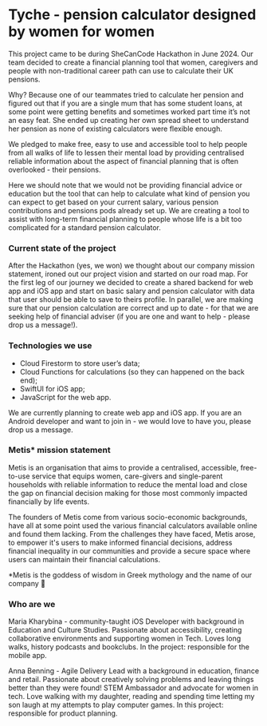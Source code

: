 # Tyche - pension calculator designed by women for women 
This project came to be during SheCanCode Hackathon in June 2024. Our team decided to create a financial planning tool that women, caregivers and people with non-traditional career path can use to calculate their UK pensions. 

Why? Because one of our teammates tried to calculate her pension and figured out that if you are a single mum that has some student loans, at some point were getting benefits and sometimes worked part time it’s not an easy feat. She ended up creating her own spread sheet to understand her pension as none of existing calculators were flexible enough. 

We pledged to make free, easy to use and accessible tool to help people from all walks of life to lessen their mental load by providing centralised reliable information about the aspect of financial planning that is often overlooked - their pensions. 

Here we should note that we would not be providing financial advice or education but the tool that can help to calculate what kind of pension you can expect to get based on your current salary, various pension contributions and pensions pods already set up. We are creating a tool to assist with long-term financial planning to people whose life is a bit too complicated for a standard pension calculator.

### Current state of the project
After the Hackathon (yes, we won) we thought about our company mission statement, ironed out our project vision and started on our road map. For the first leg of our journey we decided to create a shared backend for web app and iOS app and start on basic salary and pension calculator with data that user should be able to save to theirs profile. In parallel, we are making sure that our pension calculation are correct and up to date - for that we are seeking help of financial adviser (if you are one and want to help - please drop us a message!). 

### Technologies we use
* Cloud Firestorm to store user’s data;
* Cloud Functions for calculations (so they can happened on the back end);
* SwiftUI for iOS app;
* JavaScript for the web app.

We are currently planning to create web app and iOS app. If you are an Android developer and want to join in - we would love to have you, please drop us a message. 

### Metis* mission statement
Metis is an organisation that aims to provide a centralised, accessible, free-to-use service that equips women, care-givers and single-parent households with reliable information to reduce the mental load and close the gap on financial decision making for those most commonly impacted financially by life events.

The founders of Metis come from various socio-economic backgrounds, have all at some point used the various financial calculators available online and found them lacking. From the challenges they have faced, Metis arose, to empower it's users to make informed financial decisions, address financial inequality in our communities and provide a secure space where users can maintain their financial calculations.

*Metis is the goddess of wisdom in Greek mythology and the name of our company 💪

### Who are we
Maria Kharybina - community-taught iOS Developer with background in Education and Culture Studies. 
Passionate about accessibility, creating collaborative environments and supporting women in Tech. 
Loves long walks, history podcasts and bookclubs.
In the project: responsible for the mobile app.

Anna Benning - Agile Delivery Lead with a background in education, finance and retail. 
Passionate about creatively solving problems and leaving things better than they were found!
STEM Ambassador and advocate for women in tech.
Love walking with my daughter, reading and spending time letting my son laugh at my attempts to play computer games.
In this project: responsible for product planning.
